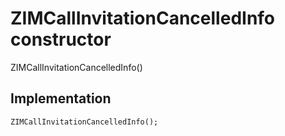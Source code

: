 


# ZIMCallInvitationCancelledInfo constructor







ZIMCallInvitationCancelledInfo()





## Implementation

```dart
ZIMCallInvitationCancelledInfo();
```







